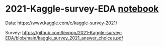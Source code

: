 # 2021-Kaggle-survey-EDA [notebook](https://github.com/levppp/2021-Kaggle-survey-EDA/blob/main/Kaggle%20survey%20EDA.ipynb)

Data: https://www.kaggle.com/c/kaggle-survey-2021/

Survey: https://github.com/levppp/2021-Kaggle-survey-EDA/blob/main/kaggle_survey_2021_answer_choices.pdf

